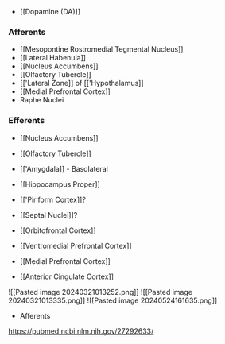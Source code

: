 - [[Dopamine (DA)]]
### Afferents
- [[Mesopontine Rostromedial Tegmental Nucleus]]
- [[Lateral Habenula]]
- [[Nucleus Accumbens]]
- [[Olfactory Tubercle]]
- [['Lateral Zone]] of [['Hypothalamus]]
- [[Medial Prefrontal Cortex]]
- Raphe Nuclei
### Efferents
- [[Nucleus Accumbens]]
- [[Olfactory Tubercle]]

- [['Amygdala]] - Basolateral
- [[Hippocampus Proper]]
- [['Piriform Cortex]]?
- [[Septal Nuclei]]?

- [[Orbitofrontal Cortex]]
- [[Ventromedial Prefrontal Cortex]]
- [[Medial Prefrontal Cortex]]
- [[Anterior Cingulate Cortex]]

![[Pasted image 20240321013252.png]]
![[Pasted image 20240321013335.png]]
![[Pasted image 20240524161635.png]]
- Afferents

https://pubmed.ncbi.nlm.nih.gov/27292633/